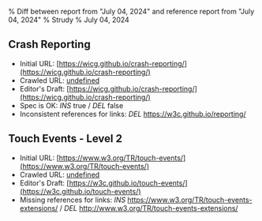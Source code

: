 % Diff between report from "July 04, 2024" and reference report from "July 04, 2024"
% Strudy
% July 04, 2024

## Crash Reporting

- Initial URL: [https://wicg.github.io/crash-reporting/](https://wicg.github.io/crash-reporting/)
- Crawled URL: [undefined](undefined)
- Editor's Draft: [https://wicg.github.io/crash-reporting/](https://wicg.github.io/crash-reporting/)
- Spec is OK: *INS* true / *DEL* false
- Inconsistent references for links: *DEL* https://w3c.github.io/reporting/


## Touch Events - Level 2

- Initial URL: [https://www.w3.org/TR/touch-events/](https://www.w3.org/TR/touch-events/)
- Crawled URL: [undefined](undefined)
- Editor's Draft: [https://w3c.github.io/touch-events/](https://w3c.github.io/touch-events/)
- Missing references for links: *INS* https://www.w3.org/TR/touch-events-extensions/ / *DEL* http://www.w3.org/TR/touch-events-extensions/



